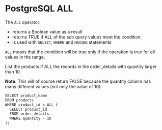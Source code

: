 # PostgreSQL ALL

The `ALL` operator:

- returns a Boolean value as a result
- returns TRUE if ALL of the sub query values meet the condition
- is used with `SELECT`, `WHERE` and `HAVING` statements

`ALL` means that the condition will be true only if the operation is true for all values in the range.

List the products if ALL the records in the order_details with quantity larger than 10.

**Note:** This will of course return FALSE because the quantity column has many different values (not only the value of 10):

```bash
SELECT product_name
FROM products
WHERE product_id = ALL (
  SELECT product_id
  FROM order_details
  WHERE quantity > 10
);
```